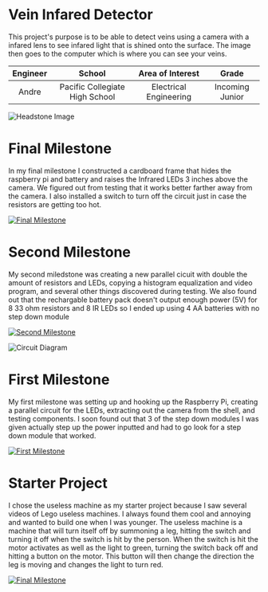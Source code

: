 ﻿# Vein Infared Detector
This project's purpose is to be able to detect veins using a camera with a infared lens to see infared light that is shined onto the surface. The image then goes to the computer which is where you can see your veins.

| **Engineer** | **School** | **Area of Interest** | **Grade** |
|:--:|:--:|:--:|:--:|
| Andre | Pacific Collegiate High School | Electrical Engineering | Incoming Junior

![Headstone Image](https://lh3.googleusercontent.com/pw/AM-JKLXgQ5b5x2yBuvtc8409Pr-Yf3YhQeoXUco-sH8k2zSHRK3GodU4rS-twoV891mqLF8BpjZhXExjMr23Peq4e1w1h62bf4xQGXDO0X7HA92AZLkzdg5Lep1FuggF_HuNVNK0XxZ30JZ9_vy2jjD8IxZG=w1454-h1452-no?authuser=0)
 
  
# Final Milestone
In my final milestone I constructed a cardboard frame that hides the raspberry pi and battery and raises the Infrared LEDs 3 inches above the camera. We figured out from testing that it works better farther away from the camera. I also installed a switch to turn off the circuit just in case the resistors are getting too hot.

[![Final Milestone](https://i3.ytimg.com/vi/5jhdV079s3k/maxresdefault.jpg)](https://www.youtube.com/watch?v=5jhdV079s3k)

# Second Milestone
My second miledstone was creating a new parallel cicuit with double the amount of resistors and LEDs, copying a histogram equalization and video program, and several other things discovered during testing. We also found out that the rechargable battery pack doesn't output enough power (5V) for 8 33 ohm resistors and 8 IR LEDs so I ended up using 4 AA batteries with no step down module

[![Second Milestone](https://i3.ytimg.com/vi/P69Kxp17wZ0/maxresdefault.jpg)](https://www.youtube.com/watch?v=P69Kxp17wZ0)

![Circuit Diagram](https://lh3.googleusercontent.com/lqftIhshuAfa_wfa-uOit4B4d8ddx87-DLF2mU8Ol1CDOuwGxGtejB8v4qBBX8pmzcXnDFZKIeWtqOyfMCtKawUb1cH6rNuwRrKmrcrT1aLUnVMt3RsuXLxqZitRjgSxuTTCWcjm22VqKJ1GM0EaHSrQV8eTBTdd4lIrLQtc1hGI2IZUj-gmzV2_6DxSIzRRqJdTXqPaGcPMJSbXY3BRH0kmu6axKKv5egviL2J_WTRiRpmgj-31EallG3pNEZy7pf7NfgpvA6itITLHhDk8SITqijjNV3Yq_KIr4qWekOItZ1ebDEhk3VZnus4yasNQEiif8o61VGK6rAvM0Doug9n-xO_FRF0qMKyA50sjrDfvNbDg7AN2QbpMsXvlwJO8FPAwlS77-iG-ty7hR_EpER6LWRiYEaZiQ4d47m1f-kCI8ZrtLuH8LYTf8h1wrGNJq1RX10F8a3xMPpmPt2UHns0QS-lS72o2nV58t_j-_x-WLHHa-DNHxPQG6fwkXmsGx864QtMsP1gkd1rM6yEzz9AKy9yM8JWlWEE0aiwTJplhXJ5T9PWGNgywv1lbYrYFbjN-UkVUhX6rQle8db5RuZ4NFfi0BBzzx_hqCR05SehtLdcZcHJDB7Ga2bMuHTn8WHYfguZM-i53SzWYvrpMvrdYWrGkfTOnXuzbQW8_GIka9bFbfI4oaHSVOXPlwEVNkTRQ1m74qWmRtfDMCOLOT6sxy3JtYnKrvjxcLsAsWoPKTOxwRcYH8P8yPc1pG8BoKsINCxOmdWXtvE572E93ucnbfgO_Nmz8uNHK9liXLUXiaIvNKIiwAzVYqCN5XZb-L2ehRm6W=w1182-h366-no?authuser=0)

# First Milestone
  
My first milestone was setting up and hooking up the Raspberry Pi, creating a parallel circuit for the LEDs, extracting out the camera from the shell, and testing components. I soon found out that 3 of the step down modules I was given actually step up the power inputted and had to go look for a step down module that worked.

[![First Milestone](https://i3.ytimg.com/vi/kAokawNfTBM/maxresdefault.jpg)](https://www.youtube.com/watch?v=kAokawNfTBM)

# Starter Project

I chose the useless machine as my starter project because I saw several videos of Lego useless machines. I always found them cool and annoying and wanted to build one when I was younger. The useless machine is a machine that will turn itself off by summoning a leg, hitting the switch and turning it off when the switch is hit by the person. When the switch is hit the motor activates as well as the light to green, turning the switch back off and hitting a button on the motor. This button will then change the direction the leg is moving and changes the light to turn red.

[![Final Milestone](https://i3.ytimg.com/vi/iXd-6P9hrxc/maxresdefault.jpg)](https://www.youtube.com/watch?v=iXd-6P9hrxc&t=6s)
